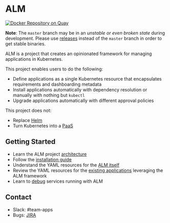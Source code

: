 # ALM
[![Docker Repository on Quay](https://quay.io/repository/coreos/tectonic-alm-operator/status?token=2659a703-bf11-411a-aa63-d1b99f800988 "Docker Repository on Quay")](https://quay.io/repository/coreos/tectonic-alm-operator)

**Note**: The `master` branch may be in an *unstable or even broken state* during development.
Please use [releases] instead of the `master` branch in order to get stable binaries.

[releases]: https://github.com/coreos-inc/alm/releases

ALM is a project that creates an opinionated framework for managing applications in Kubernetes.

This project enables users to do the following:

* Define applications as a single Kubernetes resource that encapsulates requirements and dashboarding metadata
* Install applications automatically with dependency resolution or manually with nothing but `kubectl`
* Upgrade applications automatically with different approval policies

This project does not:

* Replace [Helm](https://github.com/kubernetes/helm)
* Turn Kubernetes into a [PaaS](https://en.wikipedia.org/wiki/Platform_as_a_service)

## Getting Started

* Learn the ALM project [architecture]
* Follow the [installation guide]
* Understand the YAML resources for the [ALM itself]
* Review the YAML resources for the [existing applications] leveraging the ALM framework
* Learn to [debug] services running with ALM

[architecture]: /Documentation/design/architecture.md
[debug]: /Documentation/design/debugging.md
[installation guide]: /Documentation/install/install.md
[ALM itself]: /Documentation/design/resources
[existing applications]: /catalog_resources

## Contact

- Slack: #team-apps
- Bugs: [JIRA](https://jira.prod.coreos.systems/projects/ALM/summary)
